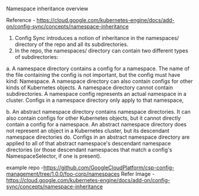Namespace inheritance overview

Reference - https://cloud.google.com/kubernetes-engine/docs/add-on/config-sync/concepts/namespace-inheritance
1. Config Sync introduces a notion of inheritance in the namespaces/ directory of the repo and all its subdirectories.
2. In the repo, the namespaces/ directory can contain two different types of subdirectories:

a. A namespace directory contains a config for a namespace. 
  The name of the file containing the config is not important, but the config must have kind: Namespace. 
  A namespace directory can also contain configs for other kinds of Kubernetes objects. 
  A namespace directory cannot contain subdirectories. 
  A namespace config represents an actual namespace in a cluster.
  Configs in a namespace directory only apply to that namespace,

b. An abstract namespace directory contains namespace directories. 
  It can also contain configs for other Kubernetes objects, but it cannot directly contain a config for a namespace.
  An abstract namespace directory does not represent an object in a Kubernetes cluster, but its descendant namespace directories do.
  Configs in an abstract namespace directory are applied to all of that abstract namespace's descendant namespace directories (or those descendant namespaces that match a config's NamespaceSelector, if one is present).

example repo -https://github.com/GoogleCloudPlatform/csp-config-management/tree/1.0.0/foo-corp/namespaces
Refer Image - https://cloud.google.com/kubernetes-engine/docs/add-on/config-sync/concepts/namespace-inheritance
